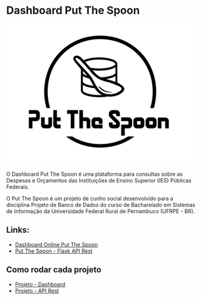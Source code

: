 # Dashboard Put The Spoon

<img src="https://github.com/jmontejr/dashboard-putthespoon/blob/master/assets/img/logo_putthespoon.png" width="500">

O Dashboard Put The Spoon é uma plataforma para consultas sobre as Despesas e Orçamentos das Instituições de Ensino Superior (IES) Públicas Federais. 

O Put The Spoon é um projeto de cunho social desenvolvido para a disciplina Projeto de Banco de Dados do curso de Bacharelado em Sistemas de Informação da Universidade Federal Rural de Pernambuco (UFRPE - BR).

## Links:

+ [Dashboard Online Put The Spoon](https://projetosdebd-2018-2.github.io/put-the-spoon/)
+ [Put The Spoon - Flask API Rest](https://putthespoon-api.herokuapp.com/api/1/)

## Como rodar cada projeto

+ [Projeto - Dashboard](https://github.com/ProjetosDeBD-2018-2/put-the-spoon/tree/master/docs)
+ [Projeto - API Rest](https://github.com/ProjetosDeBD-2018-2/put-the-spoon/tree/master/api)
